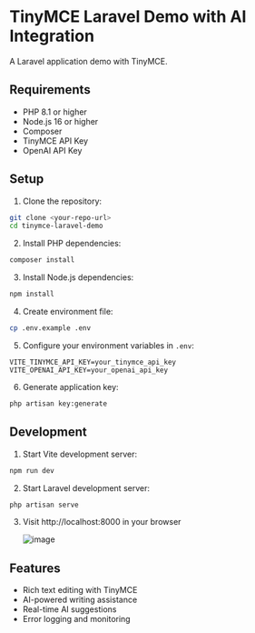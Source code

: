 # TinyMCE Laravel Demo with AI Integration

A Laravel application demo with TinyMCE.

## Requirements

- PHP 8.1 or higher
- Node.js 16 or higher
- Composer
- TinyMCE API Key
- OpenAI API Key

## Setup

1. Clone the repository:
```bash
git clone <your-repo-url>
cd tinymce-laravel-demo
```

2. Install PHP dependencies:
```bash
composer install
```

3. Install Node.js dependencies:
```bash
npm install
```

4. Create environment file:
```bash
cp .env.example .env
```

5. Configure your environment variables in `.env`:
```
VITE_TINYMCE_API_KEY=your_tinymce_api_key
VITE_OPENAI_API_KEY=your_openai_api_key
```

6. Generate application key:
```bash
php artisan key:generate
```

## Development

1. Start Vite development server:
```bash
npm run dev
```

2. Start Laravel development server:
```bash
php artisan serve
```

3. Visit http://localhost:8000 in your browser

   ![image](https://github.com/user-attachments/assets/6fdf13e9-324a-4e8a-a65b-a8ec5177c0fe)


## Features

- Rich text editing with TinyMCE
- AI-powered writing assistance
- Real-time AI suggestions
- Error logging and monitoring
